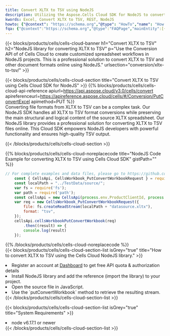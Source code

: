 ```yaml
---
title: Convert XLTX to TSV using NodeJS 
description: Utilizing the Aspose.Cells Cloud SDK for NodeJS to convert a XLTX format file to a TSV format file. 
kwords: Excel, Convert XLTX to TSV, REST, NodeJS
howto: {"@context": "https://schema.org","@type": "HowTo","name": "How to convert XLTX to TSV using the Cells Cloud NodeJS library.","description": "How to convert XLTX to TSV using the Cells Cloud NodeJS library.","image": {"@type": "ImageObject"},"url": "/nodejs/conversion/xltx-to-tsv/","step": [{ "@type": "HowToStep","name": "How to convert XLTX to TSV using the Cells Cloud NodeJS library. step 1", "image": {"@type": "ImageObject",},"url": "/nodejs/conversion/xltx-to-tsv/","text": "Register an account at <a href='https://dashboard.aspose.cloud/'>Dashboard</a> to get free API quota & authorization details",},{ "@type": "HowToStep","name": "How to convert XLTX to TSV using the Cells Cloud NodeJS library. step 1", "image": {"@type": "ImageObject",},"url": "/nodejs/conversion/xltx-to-tsv/","text": "Install NodeJS library and add the reference (import the library) to your project.",},{ "@type": "HowToStep","name": "How to convert XLTX to TSV using the Cells Cloud NodeJS library. step 1", "image": {"@type": "ImageObject",},"url": "/nodejs/conversion/xltx-to-tsv/","text": "Open the source file in JavaScript.",},{ "@type": "HowToStep","name": "How to convert XLTX to TSV using the Cells Cloud NodeJS library. step 1", "image": {"@type": "ImageObject",},"url": "/nodejs/conversion/xltx-to-tsv/","text": "Use the `putConvertWorkbook` method to retrieve the resulting stream.",}, ],"supply": {"@type": "HowToSupply","name": "document"},"tool": [{"@type": "HowToTool","name": "Visual Studio, Visual Studio Code, WebStorm"},{"@type": "HowToTool","name": "Aspose Cells"}],"totalTime": "PT6M"}
fqa: {"@context":"https://schema.org","@type":"FAQPage","mainEntity":[{"@type":"Question","name":"Why convert file formats in C# using REST API?","acceptedAnswer":{"@type":"Answer","text":"Documents are encoded in many ways, and some files may be incompatible with the software you use. To open and read such files, just convert them to appropriate file formats.<br/><ol><li>Install .NET SDK and add the reference (import the library) to your project.</li><li>Open the source file in C# using REST API.</li><li>Call the PutConvertWorkbookRequest() method, passing an output filename with required extension.</li><li>Get the result of conversion as a separate file.</li></ol>"}},{"@type":"Question","name":"What file formats can I convert with your C# library?","acceptedAnswer":{"@type":"Answer","text":"We support a variety of file formats for conversion using .NET library, including XLSX, Excel, xls , PDF, CSV, HTML, Markdown, XML, PNG, JPG, TIFF, Json, TXT and many more."}},{"@type":"Question","name":"What is the maximum allowed file size for conversion using this .NET library?","acceptedAnswer":{"@type":"Answer","text":"There are no file size limits for format conversions using .NET library."}}]}
---
```



{{< blocks/products/cells/cells-cloud-banner h1="Convert XLTX to TSV" h2="NodeJS library for converting XLTX to TSV" p="Use the Conversion API of of Cells Cloud to create customized spreadsheet workflows in NodeJS projects. This is a professional solution to convert XLTX to TSV and other document formats online using NodeJS." urlsection="conversion/xltx-to-tsv/" >}}

{{< blocks/products/cells/cells-cloud-section  title="Convert XLTX to TSV using Cells Cloud SDK for NodeJS" >}}
{{% blocks/products/cells/cells-cloud-api-reference  apiurl=https://api.aspose.cloud/v3.0/cells/convert  apireferenceurl=https://apireference.aspose.cloud/cells/#/Conversion/PutConvertExcel  apimethod=PUT %}}
<br/>
Converting file formats from XLTX to TSV can be a complex task. Our NodeJS SDK handles all XLTX to TSV format conversions while preserving the main structural and logical content of the source XLTX spreadsheet. Our NodeJS library provides a professional solution for converting XLTX to TSV files online. This Cloud SDK empowers NodeJS developers with powerful functionality and ensures high-quality TSV output.

{{< /blocks/products/cells/cells-cloud-section >}}

{{% blocks/products/cells/cells-cloud-noreplacecode title="NodeJS Code Example for converting XLTX to TSV using Cells Cloud SDK" gistPath="" %}}
 
```js
// For complete examples and data files, please go to https://github.com/aspose-cells-cloud/aspose-cells-cloud-node/
    const { CellsApi, CellsWorkbook_PutConvertWorkbookRequest } = require("asposecellscloud");
    const localPath = "../TestData/source/";
    var fs = require('fs');
    var path = require('path');
    const cellsApi = new CellsApi(process.env.ProductClientId, process.env.ProductClientSecret);
    var req = new CellsWorkbook_PutConvertWorkbookRequest({
        file: fs.createReadStream(localPath + "datasource.xltx"),
        format: "tsv",
    });
    cellsApi.cellsWorkbookPutConvertWorkbook(req)
        .then((result) => {
        console.log(result)
    });
```
 
{{% /blocks/products/cells/cells-cloud-noreplacecode  %}}
<br/>
{{< blocks/products/cells/cells-cloud-section-list isGrey="true"  title="How to convert XLTX to TSV using the Cells Cloud NodeJS library." >}}
<li>Register an account at <a href="https://dashboard.aspose.cloud/">Dashboard</a> to get free API quota & authorization details</li>
<li>Install NodeJS library and add the reference (import the library) to your project.</li>
<li>Open the source file in JavaScript.</li>
<li>Use the `putConvertWorkbook` method to retrieve the resulting stream.</li>
{{< /blocks/products/cells/cells-cloud-section-list >}}

{{< blocks/products/cells/cells-cloud-section-list isGrey="true"  title="System Requirements" >}}
<li>node v6.17.1 or newer</li>
{{< /blocks/products/cells/cells-cloud-section-list >}}
